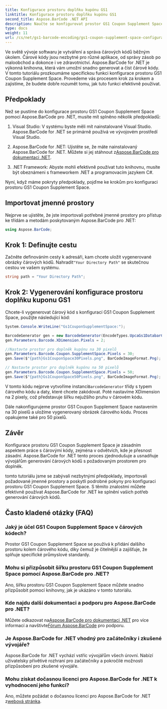 ```yaml
---
title: Konfigurace prostoru doplňku kupónu GS1
linktitle: Konfigurace prostoru doplňku kupónu GS1
second_title: Aspose.BarCode .NET API
description: Naučte se konfigurovat prostor GS1 Coupon Supplement Space pomocí Aspose.BarCode for .NET. Chcete-li tuto funkci zvládnout, postupujte podle našeho podrobného průvodce.
type: docs
weight: 11
url: /cs/net/gs1-barcode-encoding/gs1-coupon-supplement-space-configuration/
---
```


Ve světě vývoje softwaru je vytváření a správa čárových kódů běžným úkolem. Čárové kódy jsou nezbytné pro různé aplikace, od správy zásob po maloobchod a dokonce i ve zdravotnictví. Aspose.BarCode for .NET je výkonná knihovna, která vám umožní snadno generovat a číst čárové kódy. V tomto tutoriálu prozkoumáme specifickou funkci konfigurace prostoru GS1 Coupon Supplement Space. Provedeme vás procesem krok za krokem a zajistíme, že budete dobře rozumět tomu, jak tuto funkci efektivně používat.

## Předpoklady

Než se pustíme do konfigurace prostoru GS1 Coupon Supplement Space pomocí Aspose.BarCode pro .NET, musíte mít splněno několik předpokladů:

1. Visual Studio: V systému byste měli mít nainstalované Visual Studio. Aspose.BarCode for .NET se primárně používá ve vývojovém prostředí Visual Studio.

2.  Aspose.BarCode for .NET: Ujistěte se, že máte nainstalovaný Aspose.BarCode for .NET. Můžete si jej stáhnout z[Aspose.BarCode pro dokumentaci .NET](https://reference.aspose.com/barcode/net/).

3. .NET Framework: Abyste mohli efektivně používat tuto knihovnu, musíte být obeznámeni s frameworkem .NET a programovacím jazykem C#.

Nyní, když máme pokryty předpoklady, pojďme ke krokům pro konfiguraci prostoru GS1 Coupon Supplement Space.

## Importovat jmenné prostory

Nejprve se ujistěte, že jste importovali potřebné jmenné prostory pro přístup ke třídám a metodám poskytovaným Aspose.BarCode pro .NET:

```csharp
using Aspose.BarCode;
```

## Krok 1: Definujte cestu

 Začněte definováním cesty k adresáři, kam chcete uložit vygenerované obrázky čárových kódů. Nahradit`"Your Directory Path"` se skutečnou cestou ve vašem systému.

```csharp
string path = "Your Directory Path";
```

## Krok 2: Vygenerování konfigurace prostoru doplňku kuponu GS1

Chcete-li vygenerovat čárový kód s konfigurací GS1 Coupon Supplement Space, použijte následující kód:

```csharp
System.Console.WriteLine("Gs1CouponSupplementSpace:");

BarcodeGenerator gen = new BarcodeGenerator(EncodeTypes.UpcaGs1DatabarCoupon, "123456789012(8110)ASPOSE");
gen.Parameters.Barcode.XDimension.Pixels = 2;

//Nastavte prostor pro doplněk kupónu na 30 pixelů
gen.Parameters.Barcode.Coupon.SupplementSpace.Pixels = 30;
gen.Save($"{path}Gs1CouponSpace30Pixels.png", BarCodeImageFormat.Png);

// Nastavte prostor pro doplněk kupónu na 50 pixelů
gen.Parameters.Barcode.Coupon.SupplementSpace.Pixels = 50;
gen.Save($"{path}Gs1CouponSpace50Pixels.png", BarCodeImageFormat.Png);
```

 V tomto kódu nejprve vytvoříme instanci`BarcodeGenerator` třídy s typem čárového kódu a daty, které chcete zakódovat. Poté nastavíme XDimension na 2 pixely, což představuje šířku nejužšího pruhu v čárovém kódu. 

Dále nakonfigurujeme prostor GS1 Coupon Supplement Space nastavením na 30 pixelů a uložíme vygenerovaný obrázek čárového kódu. Proces opakujeme také pro 50 pixelů.

## Závěr

Konfigurace prostoru GS1 Coupon Supplement Space je zásadním aspektem práce s čárovými kódy, zejména v odvětvích, kde je přesnost zásadní. Aspose.BarCode for .NET tento proces zjednodušuje a usnadňuje vývojářům generování čárových kódů s požadovaným prostorem pro doplněk.

tomto tutoriálu jsme se zabývali nezbytnými předpoklady, importovali požadované jmenné prostory a poskytli podrobné pokyny pro konfiguraci prostoru GS1 Coupon Supplement Space. S těmito znalostmi můžete efektivně používat Aspose.BarCode for .NET ke splnění vašich potřeb generování čárových kódů.

## Často kladené otázky (FAQ)

### Jaký je účel GS1 Coupon Supplement Space v čárových kódech?
Prostor GS1 Coupon Supplement Space se používá k přidání dalšího prostoru kolem čárového kódu, díky čemuž je čitelnější a zajišťuje, že splňuje specifické průmyslové standardy.

### Mohu si přizpůsobit šířku prostoru GS1 Coupon Supplement Space pomocí Aspose.BarCode pro .NET?
Ano, šířku prostoru GS1 Coupon Supplement Space můžete snadno přizpůsobit pomocí knihovny, jak je ukázáno v tomto tutoriálu.

### Kde najdu další dokumentaci a podporu pro Aspose.BarCode pro .NET?
 Můžete odkazovat na[Aspose.BarCode pro dokumentaci .NET](https://reference.aspose.com/barcode/net/) pro více informací a navštivte[Fórum Aspose.BarCode](https://forum.aspose.com/c/barcode/13) pro podporu.

### Je Aspose.BarCode for .NET vhodný pro začátečníky i zkušené vývojáře?
Aspose.BarCode for .NET vychází vstříc vývojářům všech úrovní. Nabízí uživatelsky přívětivé rozhraní pro začátečníky a pokročilé možnosti přizpůsobení pro zkušené vývojáře.

### Mohu získat dočasnou licenci pro Aspose.BarCode for .NET k vyhodnocení jeho funkcí?
 Ano, můžete požádat o dočasnou licenci pro Aspose.BarCode for .NET z[webová stránka](https://purchase.aspose.com/temporary-license/).